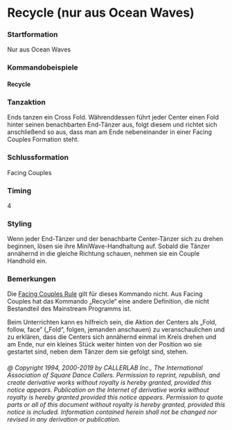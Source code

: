 
# Recycle (nur aus Ocean Waves)

### Startformation

Nur aus Ocean Waves

### Kommandobeispiele

#### Recycle

### Tanzaktion

Ends tanzen ein Cross Fold. Währenddessen führt jeder Center einen Fold hinter seinen
benachbarten End-Tänzer aus, folgt diesem und richtet sich anschließend so aus, dass man am Ende
nebeneinander in einer Facing Couples Formation steht.

### Schlussformation

Facing Couples

### Timing

4

### Styling

Wenn jeder End-Tänzer und der benachbarte Center-Tänzer sich zu drehen beginnen, lösen sie ihre MiniWave-Handhaltung auf. Sobald die Tänzer annähernd in die gleiche Richtung schauen, nehmen sie ein Couple Handhold ein.

### Bemerkungen

Die [Facing Couples Rule](../b2/facing_couples_rule.md) gilt für dieses Kommando nicht. Aus Facing Couples hat das Kommando
„Recycle“ eine andere Definition, die nicht Bestandteil des Mainstream Programms ist.

Beim Unterrichten kann es hilfreich sein, die Aktion der Centers als „Fold, follow, face“ („Fold“, folgen, jemanden anschauen) zu veranschaulichen und zu erklären, dass die Centers sich annähernd einmal im Kreis drehen und am Ende, nur ein kleines Stück weiter hinten von der Position wo sie gestartet sind, neben dem Tänzer dem sie gefolgt sind, stehen.

###### @ Copyright 1994, 2000-2019 by CALLERLAB Inc., The International Association of Square Dance Callers. Permission to reprint, republish, and create derivative works without royalty is hereby granted, provided this notice appears. Publication on the Internet of derivative works without royalty is hereby granted provided this notice appears. Permission to quote parts or all of this document without royalty is hereby granted, provided this notice is included. Information contained herein shall not be changed nor revised in any derivation or publication.
